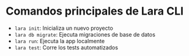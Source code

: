 # Comandos principales de Lara CLI

- `lara init`: Inicializa un nuevo proyecto
- `lara db migrate`: Ejecuta migraciones de base de datos
- `lara run`: Ejecuta la app localmente
- `lara test`: Corre los tests automatizados